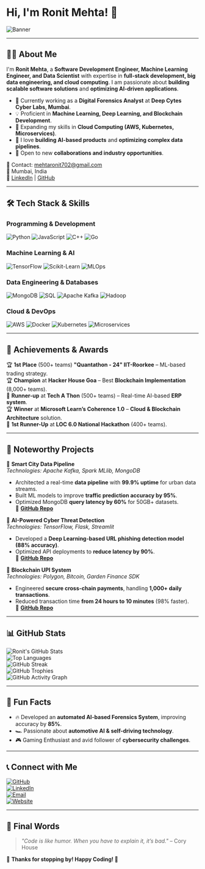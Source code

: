 # Hi, I'm Ronit Mehta! 🚀  

![Banner](https://raw.githubusercontent.com/durgeshsamariya/awesome-github-profile-readme-templates/master/templates/Art/banner.png)

---

## 🧑‍💻 About Me
I'm **Ronit Mehta**, a **Software Development Engineer, Machine Learning Engineer, and Data Scientist** with expertise in **full-stack development, big data engineering, and cloud computing**. I am passionate about **building scalable software solutions** and **optimizing AI-driven applications**.

- 🎯 Currently working as a **Digital Forensics Analyst** at **Deep Cytes Cyber Labs, Mumbai**.
- 💡 Proficient in **Machine Learning, Deep Learning, and Blockchain Development**.
- 🌱 Expanding my skills in **Cloud Computing (AWS, Kubernetes, Microservices)**.
- 🚀 I love **building AI-based products** and **optimizing complex data pipelines**.
- 💼 Open to new **collaborations and industry opportunities**.

📧 Contact: [mehtaronit702@gmail.com](mailto:mehtaronit702@gmail.com)  
📍 Mumbai, India  
🔗 [LinkedIn](https://linkedin.com/in/ronitmehta26) | [GitHub](https://github.com/Ronit26Mehta)

---

## 🛠️ Tech Stack & Skills

### Programming & Development
![Python](https://img.shields.io/badge/Python-3776AB?style=flat-square&logo=python)
![JavaScript](https://img.shields.io/badge/JavaScript-F7DF1E?style=flat-square&logo=javascript)
![C++](https://img.shields.io/badge/C++-00599C?style=flat-square&logo=c%2B%2B)
![Go](https://img.shields.io/badge/Go-00ADD8?style=flat-square&logo=go)

### Machine Learning & AI
![TensorFlow](https://img.shields.io/badge/TensorFlow-FF6F00?style=flat-square&logo=tensorflow)
![Scikit-Learn](https://img.shields.io/badge/Scikit_Learn-F7931E?style=flat-square&logo=scikit-learn)
![MLOps](https://img.shields.io/badge/MLOps-0078D6?style=flat-square&logo=azure-devops)

### Data Engineering & Databases
![MongoDB](https://img.shields.io/badge/MongoDB-4EA94B?style=flat-square&logo=mongodb)
![SQL](https://img.shields.io/badge/SQL-4479A1?style=flat-square&logo=mysql)
![Apache Kafka](https://img.shields.io/badge/Kafka-231F20?style=flat-square&logo=apache-kafka)
![Hadoop](https://img.shields.io/badge/Hadoop-66CCFF?style=flat-square&logo=apache-hadoop)

### Cloud & DevOps
![AWS](https://img.shields.io/badge/AWS-232F3E?style=flat-square&logo=amazon-aws)
![Docker](https://img.shields.io/badge/Docker-2496ED?style=flat-square&logo=docker)
![Kubernetes](https://img.shields.io/badge/Kubernetes-326CE5?style=flat-square&logo=kubernetes)
![Microservices](https://img.shields.io/badge/Microservices-FF5733?style=flat-square&logo=linux)

---

## 🌟 Achievements & Awards
🏆 **1st Place** (500+ teams) **"Quantathon - 24" IIT-Roorkee** – ML-based trading strategy.  
🏆 **Champion** at **Hacker House Goa** – Best **Blockchain Implementation** (8,000+ teams).  
🥈 **Runner-up** at **Tech A Thon** (500+ teams) – Real-time AI-based **ERP system**.  
🏆 **Winner** at **Microsoft Learn’s Coherence 1.0** – **Cloud & Blockchain Architecture** solution.  
🥈 **1st Runner-Up** at **LOC 6.0 National Hackathon** (400+ teams).  

---

## 🚀 Noteworthy Projects
🔹 **Smart City Data Pipeline**  
*Technologies: Apache Kafka, Spark MLlib, MongoDB*  
- Architected a real-time **data pipeline** with **99.9% uptime** for urban data streams.  
- Built ML models to improve **traffic prediction accuracy by 95%**.  
- Optimized MongoDB **query latency by 60%** for 50GB+ datasets.  
📌 **[GitHub Repo](https://github.com/Ronit26Mehta/smart-city-data-pipeline)**  

🔹 **AI-Powered Cyber Threat Detection**  
*Technologies: TensorFlow, Flask, Streamlit*  
- Developed a **Deep Learning-based URL phishing detection model (88% accuracy)**.  
- Optimized API deployments to **reduce latency by 90%**.  
📌 **[GitHub Repo](https://github.com/Ronit26Mehta/ai-cyber-threat-detection)**  

🔹 **Blockchain UPI System**  
*Technologies: Polygon, Bitcoin, Garden Finance SDK*  
- Engineered **secure cross-chain payments**, handling **1,000+ daily transactions**.  
- Reduced transaction time **from 24 hours to 10 minutes** (98% faster).  
📌 **[GitHub Repo](https://github.com/Ronit26Mehta/blockchain-upi-system)**  



---

## 📊 GitHub Stats
![Ronit's GitHub Stats](https://github-readme-stats.vercel.app/api?username=Ronit26Mehta&show_icons=true&theme=radical)  
![Top Languages](https://github-readme-stats.vercel.app/api/top-langs/?username=Ronit26Mehta&layout=compact&theme=radical)  
![GitHub Streak](https://github-readme-streak-stats.herokuapp.com/?user=Ronit26Mehta&theme=radical)  
![GitHub Trophies](https://github-profile-trophy.vercel.app/?username=Ronit26Mehta&theme=radical&margin-w=15)  
![GitHub Activity Graph](https://github-readme-activity-graph.vercel.app/graph?username=Ronit26Mehta&theme=react-dark)  

---



## 🎯 Fun Facts
- 🔥 Developed an **automated AI-based Forensics System**, improving accuracy by **85%**.  
- 🏎️ Passionate about **automotive AI & self-driving technology**.  
- 🎮 Gaming Enthusiast and avid follower of **cybersecurity challenges**.  

---

## 📞 Connect with Me
[![GitHub](https://img.shields.io/badge/GitHub-Ronit26Mehta-181717?style=for-the-badge&logo=github)](https://github.com/Ronit26Mehta)  
[![LinkedIn](https://img.shields.io/badge/LinkedIn-Connect-blue?style=for-the-badge&logo=linkedin)](https://linkedin.com/in/ronitmehta26)  
[![Email](https://img.shields.io/badge/Email-Contact-orange?style=for-the-badge&logo=gmail)](mailto:mehtaronit702@gmail.com)  
[![Website](https://img.shields.io/badge/Website-Visit-green?style=for-the-badge&logo=google-chrome)](https://ronitmehta.com)

---



## 🚀 Final Words
> *"Code is like humor. When you have to explain it, it’s bad."* – Cory House  

📌 **Thanks for stopping by! Happy Coding! 🚀**
